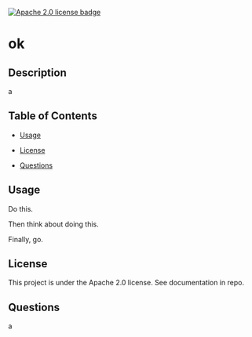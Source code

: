 [![Apache 2.0 license badge](https://img.shields.io/badge/License-Apache%202.0-green})](https://shields.io/)
# ok

## Description
a
  
## Table of Contents
- [Usage](#usage)

- [License](#license)

- [Questions](#questions)


  

## <a id="usage"></a>Usage
  Do this. 
  
   Then think about doing this. 
  
   Finally, go.
  
  
## <a id="license"></a>License
This project is under the Apache 2.0 license. See documentation in repo.


  
## <a id="questions"></a>Questions
a
